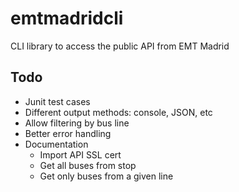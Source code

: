 emtmadridcli
============

CLI library to access the public API from EMT Madrid

## Todo

* Junit test cases
* Different output methods: console, JSON, etc
* Allow filtering by bus line
* Better error handling
* Documentation
  * Import API SSL cert
  * Get all buses from stop
  * Get only buses from a given line